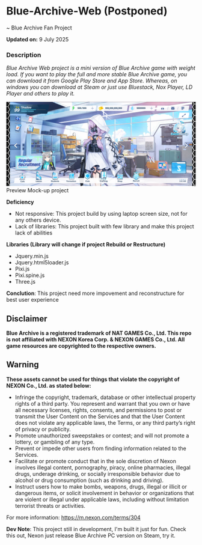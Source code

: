 # Blue-Archive-Web (Postponed)
~ Blue Archive Fan Project

**Updated on:** 9 July 2025

### Description
*Blue Archive Web project is a mini version of Blue Archive game with weight load. If you want to play the full and more stable Blue Archive game, you can download it from Google Play Store and App Store. Whereas, on windows you can download at Steam or just use Bluestack, Nox Player, LD Player and others to play it.*

![Preview](.github/src/img/Preview01.png "Preview")
Preview Mock-up project

**Deficiency**
* Not responsive: This project build by using laptop screen size, not for any others device.
* Lack of libraries: This project built with few library and make this project lack of abilities

**Libraries (Library will change if project Rebuild or Restructure)**
- Jquery.min.js
- Jquery.html5loader.js
- Pixi.js
- Pixi.spine.js
- Three.js

**Conclution**: This project need more impovement and reconstructure for best user experience

## Disclaimer
**Blue Archive is a registered trademark of NAT GAMES Co., Ltd. This repo is not affiliated with NEXON Korea Corp. & NEXON GAMES Co., Ltd. All game resources are copyrighted to the respective owners.**

## Warning
**These assets cannot be used for things that violate the copyright of NEXON Co., Ltd. as stated below:**
* Infringe the copyright, trademark, database or other intellectual property rights of a third party. You represent and warrant that you own or have all necessary licenses, rights, consents, and permissions to post or transmit the User Content on the Services and that the User Content does not violate any applicable laws, the Terms, or any third party’s right of privacy or publicity.
* Promote unauthorized sweepstakes or contest; and will not promote a lottery, or gambling of any type.
* Prevent or impede other users from finding information related to the Services.
* Facilitate or promote conduct that in the sole discretion of Nexon involves illegal content, pornography, piracy, online pharmacies, illegal drugs, underage drinking, or socially irresponsible behavior due to alcohol or drug consumption (such as drinking and driving).
* Instruct users how to make bombs, weapons, drugs, illegal or illicit or dangerous items, or solicit involvement in behavior or organizations that are violent or illegal under applicable laws, including without limitation terrorist threats or activities.

For more information: https://m.nexon.com/terms/304

**Dev Note**: This project still in development, I'm built it just for fun. Check this out, Nexon just release Blue Archive PC version on Steam, try it.
